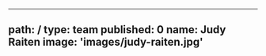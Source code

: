 ---
path: /
type: team
published: 0
name: Judy Raiten
image: 'images/judy-raiten.jpg'
-------------------------------
